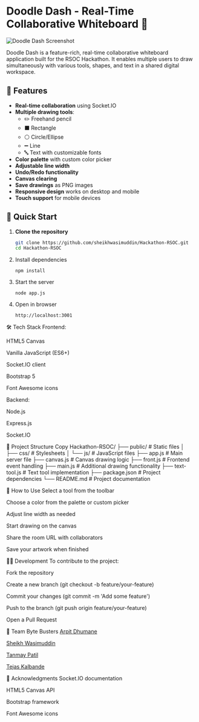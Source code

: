 # Doodle Dash - Real-Time Collaborative Whiteboard 🎨


![Doodle Dash Screenshot](https://i.ibb.co/vvQ8Zt0F/doodle-dash.jpg)

Doodle Dash is a feature-rich, real-time collaborative whiteboard application built for the RSOC Hackathon. It enables multiple users to draw simultaneously with various tools, shapes, and text in a shared digital workspace.

## 🌟 Features

- **Real-time collaboration** using Socket.IO
- **Multiple drawing tools**:
  - ✏️ Freehand pencil
  - ⬛ Rectangle
  - ⚪ Circle/Ellipse
  - ➖ Line
  - 🔤 Text with customizable fonts
- **Color palette** with custom color picker
- **Adjustable line width**
- **Undo/Redo functionality**
- **Canvas clearing**
- **Save drawings** as PNG images
- **Responsive design** works on desktop and mobile
- **Touch support** for mobile devices

## 🚀 Quick Start

1. **Clone the repository**
   ```bash
   git clone https://github.com/sheikhwasimuddin/Hackathon-RSOC.git
   cd Hackathon-RSOC
2. Install dependencies
    ```
    npm install
3. Start the server
   ```
   node app.js
4. Open in browser
   ```
   http://localhost:3001

🛠️ Tech Stack
Frontend:

HTML5 Canvas

Vanilla JavaScript (ES6+)

Socket.IO client

Bootstrap 5

Font Awesome icons

Backend:

Node.js

Express.js

Socket.IO

📂 Project Structure
Copy
Hackathon-RSOC/
├── public/            # Static files
│   ├── css/           # Stylesheets
│   └── js/            # JavaScript files
├── app.js             # Main server file
├── canvas.js          # Canvas drawing logic
├── front.js           # Frontend event handling
├── main.js            # Additional drawing functionality
├── text-tool.js       # Text tool implementation
├── package.json       # Project dependencies
└── README.md          # Project documentation

🎨 How to Use
Select a tool from the toolbar

Choose a color from the palette or custom picker

Adjust line width as needed

Start drawing on the canvas

Share the room URL with collaborators

Save your artwork when finished

🧑‍💻 Development
To contribute to the project:

Fork the repository

Create a new branch (git checkout -b feature/your-feature)

Commit your changes (git commit -m 'Add some feature')

Push to the branch (git push origin feature/your-feature)

Open a Pull Request

👥 Team Byte Busters
<a href="https://www.linkedin.com/in/arpit-dhumane-7a235a278/">Arpit Dhumane</a>

<a href="https://www.linkedin.com/in/sheikhwasimuddin/">Sheikh Wasimuddin</a>

<a href="https://www.linkedin.com/in/tanmaypatil2109/">Tanmay Patil</a>

<a href="https://www.linkedin.com/in/tejas-kalbande-71b4a3222/">Tejas Kalbande</a>


🙏 Acknowledgments
Socket.IO documentation

HTML5 Canvas API

Bootstrap framework

Font Awesome icons
   
